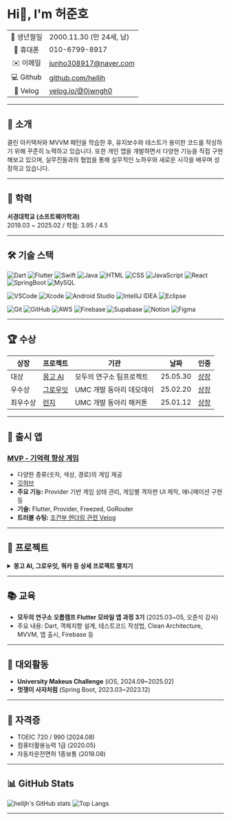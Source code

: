 # Hi👋, I'm 허준호

|   |   |
|:-:|---|
| 📅 생년월일 | 2000.11.30 (만 24세, 남) |
| 📱 휴대폰 | 010-6799-8917 |
| ✉️ 이메일 | [junho308917@naver.com](mailto:junho308917@naver.com) |
| 💻 Github | [github.com/helljh](https://github.com/helljh) |
| 📝 Velog | [velog.io/@0jwngh0](https://velog.io/@0jwngh0/posts) |

---

## 👋 소개

클린 아키텍처와 MVVM 패턴을 학습한 후, 유지보수와 테스트가 용이한 코드를 작성하기 위해 꾸준히 노력하고 있습니다. 
또한 개인 앱을 개발하면서 다양한 기능을 직접 구현해보고 있으며, 
실무진들과의 협업을 통해 실무적인 노하우와 새로운 시각을 배우며 성장하고 있습니다.

---

## 🏫 학력

**서경대학교 (소프트웨어학과)**  
2019.03 ~ 2025.02 / 학점: 3.95 / 4.5

---

## 🛠️ 기술 스택

![Dart](https://img.shields.io/badge/Dart-0175C2?logo=dart&logoColor=white)
![Flutter](https://img.shields.io/badge/Flutter-02569B?logo=flutter&logoColor=white)
![Swift](https://img.shields.io/badge/Swift-FA7343?logo=swift&logoColor=white)
![Java](https://img.shields.io/badge/Java-007396?logo=java&logoColor=white)
![HTML](https://img.shields.io/badge/HTML5-E34F26?logo=html5&logoColor=white)
![CSS](https://img.shields.io/badge/CSS3-1572B6?logo=css3&logoColor=white)
![JavaScript](https://img.shields.io/badge/JavaScript-F7DF1E?logo=javascript&logoColor=black)
![React](https://img.shields.io/badge/React-20232A?logo=react&logoColor=61DAFB)
![SpringBoot](https://img.shields.io/badge/SpringBoot-6DB33F?logo=springboot&logoColor=white)
![MySQL](https://img.shields.io/badge/MySQL-4479A1?logo=mysql&logoColor=white)
<br>

![VSCode](https://img.shields.io/badge/VSCode-007ACC?style=flat&logo=visualstudiocode&logoColor=white)
![Xcode](https://img.shields.io/badge/Xcode-147EFB?style=flat&logo=xcode&logoColor=white)
![Android Studio](https://img.shields.io/badge/Android%20Studio-3DDC84?style=flat&logo=android-studio&logoColor=white)
![IntelliJ IDEA](https://img.shields.io/badge/IntelliJ%20IDEA-000000?style=flat&logo=intellijidea&logoColor=white)
![Eclipse](https://img.shields.io/badge/Eclipse-2C2255?style=flat&logo=eclipseide&logoColor=white) 
<br>

![Git](https://img.shields.io/badge/Git-F05032?style=flat&logo=git&logoColor=white)
![GitHub](https://img.shields.io/badge/GitHub-181717?style=flat&logo=github&logoColor=white)
![AWS](https://img.shields.io/badge/AWS-232F3E?style=flat&logo=amazonaws&logoColor=white)
![Firebase](https://img.shields.io/badge/Firebase-FFCA28?style=flat&logo=firebase&logoColor=white)
![Supabase](https://img.shields.io/badge/Supabase-3ECF8E?style=flat&logo=supabase&logoColor=white)
![Notion](https://img.shields.io/badge/Notion-000000?style=flat&logo=notion&logoColor=white)
![Figma](https://img.shields.io/badge/Figma-F24E1E?style=flat&logo=figma&logoColor=white)


---

## 🏆 수상

| 상장 | 프로젝트 | 기관 | 날짜 | 인증 |
|---|---|---|---|---|
| 대상 | [몽고 AI](https://github.com/GitFlow-Exercise/MongoAI-web) | 모두의 연구소 팀프로젝트 | 25.05.30 | [상장](https://drive.google.com/file/d/12QPQzNykfEf8yQuupXu5vDrkDp9HRE2J/view?usp=sharing) |
| 우수상 | [그로우잇](https://github.com/7-umc-GrowIT/GrowIT-iOS) | UMC 개발 동아리 데모데이 | 25.02.20 | [상장](https://www.kolleges.net/ko/neordinary/achievement/2792) |
| 최우수상 | [런지](https://github.com/UMC-7th-Hackathon-M-Team/LunZh-iOS) | UMC 개발 동아리 해커톤 | 25.01.12 | [상장](https://www.kolleges.net/ko/neordinary/achievement/902) |

---

## 📱 출시 앱

### [MVP - 기억력 향상 게임](https://apps.apple.com/kr/app/%EC%98%A4%EB%8A%98%EC%9D%98-mvp/id6747583630)
- 다양한 종류(숫자, 색상, 경로)의 게임 제공  
- [깃허브](https://github.com/helljh/Flutter-MVP)
- **주요 기능:** Provider 기반 게임 상태 관리, 게임별 격자판 UI 제작, 애니메이션 구현 등  
- **기술:** Flutter, Provider, Freezed, GoRouter  
- **트러블 슈팅:** [조건부 렌더링 관련 Velog](https://velog.io/@0jwngh0/Flutter-%EC%9C%84%EC%A0%AF-%EC%83%9D%EB%AA%85%EC%A3%BC%EA%B8%B0%EC%99%80-%EC%A1%B0%EA%B1%B4%EB%B6%80-%EB%A0%8C%EB%8D%94%EB%A7%81-%ED%8A%B8%EB%9F%AC%EB%B8%94%EC%8A%88%ED%8C%85)

---

## 🚀 프로젝트

<details>
<summary><strong>몽고 AI, 그로우잇, 쿼카 등 상세 프로젝트 펼치기</strong></summary>

### 1. 몽고 AI ([웹사이트](https://gitflow-exercise.github.io/MongoAI-web) / [깃허브](https://github.com/GitFlow-Exercise/MongoAI-web))
- Flutter 웹 기반, AI 영어 변형 문제집 자동 생성 플랫폼, Supabase/PortOne 연동
- [트러블슈팅 블로그](https://velog.io/@0jwngh0/PortOne-Flutter-Web-%EA%B2%B0%EC%A0%9C-%EC%97%B0%EB%8F%99)

### 2. 그로우잇 ([깃허브](https://github.com/7-umc-GrowIT/GrowIT-iOS))
- Swift, UIKit 기반 AI 일기장, 커스텀 캘린더(DateComponents) 제작, Test Flight 배포

### 3. 그로우잇 ([깃허브](https://github.com/7-umc-GrowIT/GrowIT-iOS))
- Swift, 점심 메뉴 선정 도우미, 그룹 생성 및 게임 결과 담당

### 3. 쿼카 ([깃허브](https://github.com/idle-quocar/QuoCar))
- Flutter 앱, 지도 기반 주차장 예약, 실시간 예약 및 결제, FCM 푸시알림

</details>

---

## 📚 교육

- **모두의 연구소 오름캠프 Flutter 모바일 앱 과정 3기** (2025.03~05, 오준석 강사)
- 주요 내용: Dart, 객체지향 설계, 테스트코드 작성법, Clean Architecture, MVVM, 앱 출시, Firebase 등

---

## 🌱 대외활동

- **University Makeus Challenge** (iOS, 2024.09~2025.02)
- **멋쟁이 사자처럼** (Spring Boot, 2023.03~2023.12)

---

## 📝 자격증

- TOEIC 720 / 990 (2024.08)
- 컴퓨터활용능력 1급 (2020.05)
- 자동차운전면허 1종보통 (2019.08)

---

## 📊 GitHub Stats

![helljh's GitHub stats](https://github-readme-stats.vercel.app/api?username=helljh&show_icons=true)
![Top Langs](https://github-readme-stats.vercel.app/api/top-langs/?username=helljh&layout=compact)

---
